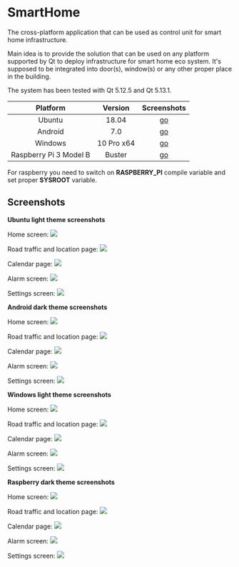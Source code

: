 # SmartHome

The cross-platform application that can be used as control unit for smart home infrastructure.

Main idea is to provide the solution that can be used on any platform supported by Qt to deploy infrastructure for smart home eco system.
It's supposed to be integrated into door(s), window(s) or any other proper place in the building.

The system has been tested with Qt 5.12.5 and Qt 5.13.1.

| Platform               | Version    | Screenshots    |
| :--------------------: |:----------:|:--------------:|
| Ubuntu                 | 18.04      |[go](#ubuntu)   |
| Android                | 7.0        |[go](#android)  |
| Windows                | 10 Pro x64 |[go](#windows)  |
| Raspberry Pi 3 Model B | Buster     |[go](#raspberry)|


For raspberry you need to switch on **RASPBERRY_PI** compile variable and set proper **SYSROOT** variable.

## Screenshots

<a name="ubuntu"></a>**Ubuntu light theme screenshots**

Home screen: 
![](https://github.com/oleksii-intive/SmartHome/blob/master/screenshots/ubuntu/home_page.png)

Road traffic and location page: 
![](https://github.com/oleksii-intive/SmartHome/blob/master/screenshots/ubuntu/traffic_page.png)

Calendar page: 
![](https://github.com/oleksii-intive/SmartHome/blob/master/screenshots/ubuntu/calendar_page.png)

Alarm screen: 
![](https://github.com/oleksii-intive/SmartHome/blob/master/screenshots/ubuntu/alarm_page.png)

Settings screen: 
![](https://github.com/oleksii-intive/SmartHome/blob/master/screenshots/ubuntu/settings_page.png)

<a name="android"></a>**Android dark theme screenshots**

Home screen: 
![](https://github.com/oleksii-intive/SmartHome/blob/master/screenshots/android/home_page.jpeg)

Road traffic and location page: 
![](https://github.com/oleksii-intive/SmartHome/blob/master/screenshots/android/traffic_page.jpeg)

Calendar page: 
![](https://github.com/oleksii-intive/SmartHome/blob/master/screenshots/android/calendar_page.jpeg)

Alarm screen: 
![](https://github.com/oleksii-intive/SmartHome/blob/master/screenshots/android/alarm_page.jpeg)

Settings screen: 
![](https://github.com/oleksii-intive/SmartHome/blob/master/screenshots/android/settings_page.jpeg)

<a name="windows"></a>**Windows light theme screenshots**

Home screen: 
![](https://github.com/oleksii-intive/SmartHome/blob/master/screenshots/windows/home_page.png)

Road traffic and location page: 
![](https://github.com/oleksii-intive/SmartHome/blob/master/screenshots/windows/traffic_page.png)

Calendar page: 
![](https://github.com/oleksii-intive/SmartHome/blob/master/screenshots/windows/calendar_page.png)

Alarm screen: 
![](https://github.com/oleksii-intive/SmartHome/blob/master/screenshots/windows/alarm_page.png)

Settings screen: 
![](https://github.com/oleksii-intive/SmartHome/blob/master/screenshots/windows/settings_page.png)

<a name="raspberry"></a>**Raspberry dark theme screenshots**

Home screen: 
![](https://github.com/oleksii-intive/SmartHome/blob/master/screenshots/raspberry/home_page.png)

Road traffic and location page: 
![](https://github.com/oleksii-intive/SmartHome/blob/master/screenshots/raspberry/traffic_page.png)

Calendar page: 
![](https://github.com/oleksii-intive/SmartHome/blob/master/screenshots/raspberry/calendar_page.png)

Alarm screen: 
![](https://github.com/oleksii-intive/SmartHome/blob/master/screenshots/raspberry/alarm_page.png)

Settings screen: 
![](https://github.com/oleksii-intive/SmartHome/blob/master/screenshots/raspberry/settings_page.png)
